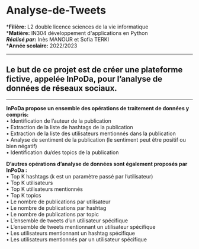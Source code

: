 # Analyse-de-Tweets
***Filière:** L2 double licence sciences de la vie informatique  
***Matière:** IN304 développement d'applications en Python  
***Réalisé par:*** Inès MANOUR et Sofia TERKI  
***Année scolaire:** 2022/2023

--------------------------------------------------------------------------------------------------------------------------------------------------

## Le but de ce projet est de créer une plateforme fictive, appelée InPoDa,  pour l’analyse de données de réseaux sociaux. 
   
---------------------------------------------------------------------------------------------------------------------------------------------------
   
**InPoDa propose un ensemble des opérations de traitement de données y compris:**  
• Identification de l’auteur de la publication  
• Extraction de la liste de hashtags de la publication  
• Extraction de la liste des utilisateurs mentionnés dans la publication  
• Analyse de sentiment de la publication (le sentiment peut être positif ou bien négatif)  
• Identification du/des topics de la publication   
  
    
**D’autres opérations d’analyse de données sont également proposés par InPoDa :**  
• Top K hashtags (k est un paramètre passé par l’utilisateur)  
• Top K utilisateurs  
• Top K utilisateurs mentionnés  
• Top K topics  
• Le nombre de publications par utilisateur  
• Le nombre de publications par hashtag  
• Le nombre de publications par topic  
• L’ensemble de tweets d’un utilisateur spécifique  
• L’ensemble de tweets mentionnant un utilisateur spécifique  
• Les utilisateurs mentionnant un hashtag spécifique  
• Les utilisateurs mentionnés par un utilisateur spécifique  
